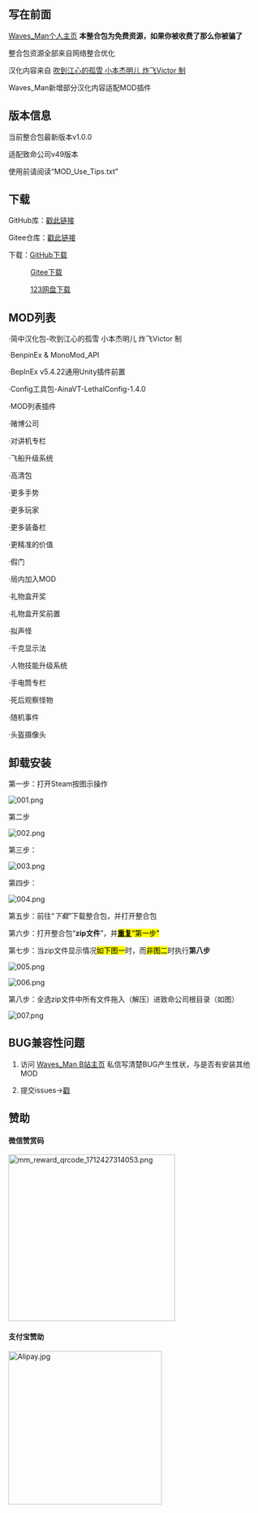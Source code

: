 ## 写在前面

[Waves_Man个人主页](https://space.bilibili.com/478191001)
**本整合包为免费资源，如果你被收费了那么你被骗了**

整合包资源全部来自网络整合优化

汉化内容来自 [吹到江心的孤雪 小本杰明儿 炸飞Victor 制](https://www.guxue.online)     

Waves_Man新增部分汉化内容适配MOD插件

## 版本信息

当前整合包最新版本v1.0.0

适配致命公司v49版本

使用前请阅读“MOD_Use_Tips.txt”

## 下载

GitHub库：[戳此链接](https://github.com/WavesMan/Lethal_Company-Integration-package)

Gitee仓库：[戳此链接](https://gitee.com/waves-man/Lethal_Company-Integration-package)

下载：[GitHub下载](https://github.com/WavesMan/Lethal_Company-Integration-package/releases)

           [Gitee下载](https://gitee.com/waves-man/Lethal_Company-Integration-package/releases)

           [123网盘下载](https://www.123pan.com/s/hbHPjv-Ox1MA.html)

## MOD列表

·简中汉化包-吹到江心的孤雪 小本杰明儿 炸飞Victor 制

·BenpinEx & MonoMod_API

·BepInEx v5.4.22通用Unity插件前置

·Config工具包-AinaVT-LethalConfig-1.4.0

·MOD列表插件

·赌博公司

·对讲机专栏

·飞船升级系统

·高清包

·更多手势

·更多玩家

·更多装备栏

·更精准的价值

·假门

·局内加入MOD

·礼物盒开奖

·礼物盒开奖前置

·拟声怪

·千克显示法

·人物技能升级系统

·手电筒专栏

·死后观察怪物

·随机事件

·头盔摄像头

## 卸载安装

第一步：打开Steam按图示操作

![001.png](./Files/Pictures/ScreenShoot/001.png)

第二步

![002.png](./Files/Pictures/ScreenShoot/002.png)

第三步：

![003.png](./Files/Pictures/ScreenShoot/003.png)

第四步：

![004.png](./Files/Pictures/ScreenShoot/004.png)

第五步：前往“$下载$”下载整合包，并打开整合包

第六步：打开整合包“**zip文件**”，并<u>**<mark>重复</mark>**</u><mark>“第一步”</mark>

第七步：当zip文件显示情况<mark>如下图一</mark>时，而<mark>非图二</mark>时执行**第八步**

![005.png](./Files/Pictures/ScreenShoot/005.png)

![006.png](./Files/Pictures/ScreenShoot/006.png)

第八步：全选zip文件中所有文件拖入（解压）进致命公司根目录（如图）

![007.png](./Files/Pictures/ScreenShoot/007.png)

## BUG兼容性问题

1. 访问  [Waves_Man B站主页](https://space.bilibili.com/478191001)  私信写清楚BUG产生性状，与是否有安装其他MOD

2. 提交issues→[戳](https://github.com/WavesMan/Lethal_Company-Integration-package/issues/new)

## 赞助

#### 微信赞赏码

<img title="" src="./Files/Pictures/WeChat/wx.png" alt="mm_reward_qrcode_1712427314053.png" width="328" data-align="center">

#### 支付宝赞助

<img title="" src="./Files/Pictures/Alipay/Alipay.jpg" alt="Alipay.jpg" width="302" data-align="center">
